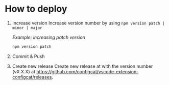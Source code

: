# How to deploy

1. Increase version
Increase version number by using `npm version patch | minor | major`

    *Example: increasing patch version* 
    ```bash
    npm version patch
    ```
1. Commit & Push
1. Create new release
Create new release at with the version number (vX.X.X) at https://github.com/configcat/vscode-extension-configcat/releases.
